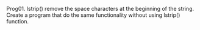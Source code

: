 Prog01. lstrip() remove the space characters at the beginning of the string. Create a program that do the same functionality without using lstrip() function.
